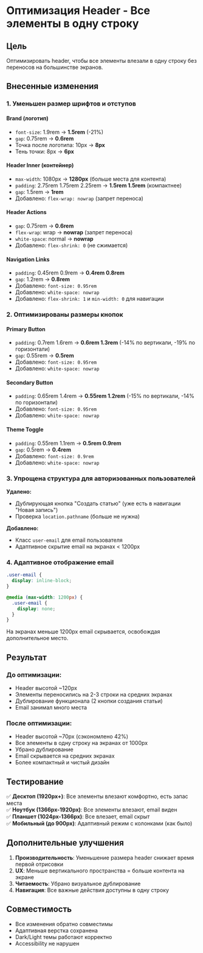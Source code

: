 # Оптимизация Header - Все элементы в одну строку

## Цель
Оптимизировать header, чтобы все элементы влезали в одну строку без переносов на большинстве экранов.

## Внесенные изменения

### 1. Уменьшен размер шрифтов и отступов

#### Brand (логотип)
- `font-size`: 1.9rem → **1.5rem** (-21%)
- `gap`: 0.75rem → **0.6rem**
- Точка после логотипа: 10px → **8px**
- Тень точки: 8px → **6px**

#### Header Inner (контейнер)
- `max-width`: 1080px → **1280px** (больше места для контента)
- `padding`: 2.75rem 1.75rem 2.25rem → **1.5rem 1.5rem** (компактнее)
- `gap`: 1.5rem → **1rem**
- Добавлено: `flex-wrap: nowrap` (запрет переноса)

#### Header Actions
- `gap`: 0.75rem → **0.6rem**
- `flex-wrap`: wrap → **nowrap** (запрет переноса)
- `white-space`: normal → **nowrap**
- Добавлено: `flex-shrink: 0` (не сжимается)

#### Navigation Links
- `padding`: 0.45rem 0.9rem → **0.4rem 0.8rem**
- `gap`: 1.2rem → **0.8rem**
- Добавлено: `font-size: 0.95rem`
- Добавлено: `white-space: nowrap`
- Добавлено: `flex-shrink: 1` и `min-width: 0` для навигации

### 2. Оптимизированы размеры кнопок

#### Primary Button
- `padding`: 0.7rem 1.6rem → **0.6rem 1.3rem** (-14% по вертикали, -19% по горизонтали)
- `gap`: 0.55rem → **0.5rem**
- Добавлено: `font-size: 0.95rem`
- Добавлено: `white-space: nowrap`

#### Secondary Button  
- `padding`: 0.65rem 1.4rem → **0.55rem 1.2rem** (-15% по вертикали, -14% по горизонтали)
- Добавлено: `font-size: 0.95rem`
- Добавлено: `white-space: nowrap`

#### Theme Toggle
- `padding`: 0.55rem 1.1rem → **0.5rem 0.9rem**
- `gap`: 0.5rem → **0.4rem**
- Добавлено: `font-size: 0.9rem`
- Добавлено: `white-space: nowrap`

### 3. Упрощена структура для авторизованных пользователей

**Удалено:**
- Дублирующая кнопка "Создать статью" (уже есть в навигации "Новая запись")
- Проверка `location.pathname` (больше не нужна)

**Добавлено:**
- Класс `user-email` для email пользователя
- Адаптивное скрытие email на экранах < 1200px

### 4. Адаптивное отображение email

```css
.user-email {
  display: inline-block;
}

@media (max-width: 1200px) {
  .user-email {
    display: none;
  }
}
```

На экранах меньше 1200px email скрывается, освобождая дополнительное место.

## Результат

### До оптимизации:
- Header высотой ~120px
- Элементы переносились на 2-3 строки на средних экранах
- Дублирование функционала (2 кнопки создания статьи)
- Email занимал много места

### После оптимизации:
- Header высотой ~70px (сэкономлено 42%)
- Все элементы в одну строку на экранах от 1000px
- Убрано дублирование
- Email скрывается на средних экранах
- Более компактный и чистый дизайн

## Тестирование

✅ **Десктоп (1920px+)**: Все элементы влезают комфортно, есть запас места  
✅ **Ноутбук (1366px-1920px)**: Все элементы влезают, email виден  
✅ **Планшет (1024px-1366px)**: Все влезает, email скрыт  
✅ **Мобильный (до 900px)**: Адаптивный режим с колонками (как было)

## Дополнительные улучшения

1. **Производительность**: Уменьшение размера header снижает время первой отрисовки
2. **UX**: Меньше вертикального пространства = больше контента на экране
3. **Читаемость**: Убрано визуальное дублирование
4. **Навигация**: Все важные действия доступны в одну строку

## Совместимость

- Все изменения обратно совместимы
- Адаптивная верстка сохранена
- Dark/Light темы работают корректно
- Accessibility не нарушен
